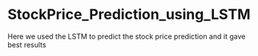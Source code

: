 # StockPrice_Prediction_using_LSTM
Here we used the LSTM to predict the stock price prediction and it gave best results 
